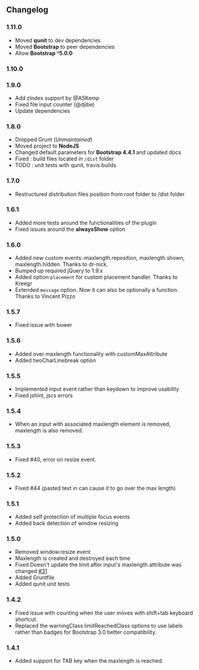 ## Changelog

### 1.11.0

- Moved **qunit** to dev dependencies
- Moved **Bootstrap** to peer dependencies
- Allow **Bootstrap ^5.0.0**

### 1.10.0

### 1.9.0

- Add zIndex support by @ASKemp
- Fixed file input counter (@djibe)
- Update dependencies

### 1.8.0

- Dropped Grunt (_Unmaintained_)
- Moved project to **NodeJS**
- Changed default parameters for **Bootstrap 4.4.1** and updated docs
- Fixed : build files located in `/dist` folder
- TODO : unit tests with qunit, travis builds

### 1.7.0

- Restructured distribution files position from root folder to /dist folder

### 1.6.1

- Added more tests around the functionalities of the plugin
- Fixed issues around the **alwaysShow** option

### 1.6.0

- Added new custom events: maxlength.reposition, maxlength.shown, maxlength.hidden. Thanks to dr-nick.
- Bumped up required jQuery to 1.9.x
- Added option `placement` for custom placement handler. Thanks to Kreegr
- Extended `message` option. Now it can also be optionally a function. Thanks to Vincent Pizzo

### 1.5.7

- Fixed issue with bower

### 1.5.6

- Added over maxlength functionality with customMaxAttribute
- Added twoCharLinebreak option

### 1.5.5

- Implemented input event rather than keydown to improve usability
- Fixed jshint, jscs errors

### 1.5.4

- When an input with associated maxlength element is removed, maxlength is also removed.

### 1.5.3

- Fixed #40, error on resize event.

### 1.5.2

- Fixed #44 (pasted text in can cause it to go over the max length)

### 1.5.1

- Added self protection of multiple focus events
- Added back detection of window resizing

### 1.5.0

- Removed window.resize event
- Maxlength is created and destroyed each time
- Fixed Doesn't update the limit after input's maxlength attribute was changed [#31](https://github.com/mimo84/bootstrap-maxlength/issues/31)
- Added Gruntfile
- Added qunit unit tests

### 1.4.2

- Fixed issue with counting when the user moves with shift+tab keyboard shortcut.
- Replaced the warningClass limitReachedClass options to use labels rather than badges for Bootstrap 3.0 better compatibility.

### 1.4.1

- Added support for TAB key when the maxlength is reached.
